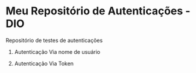# Meu Repositório de Autenticações - DIO

Repositório de testes de autenticações

1. Autenticação Via nome de usuário

2. Autenticação Via Token


